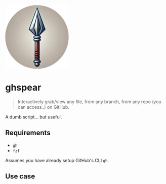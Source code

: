 
<img src="assets/spear.png" width="200">

# ghspear

> Interactively grab/view any file, from any branch, from any repo (you can access..) on GitHub.

A dumb script... but useful.

## Requirements
- `gh`
- `fzf`

Assumes you have already setup GitHub's CLI `gh`.

## Use case




